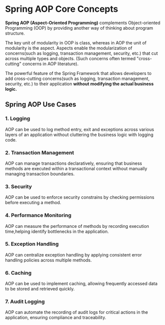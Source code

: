 # Spring AOP Core Concepts
**Spring AOP (Aspect-Oriented Programming)** complements Object-oriented Programming
(OOP) by providing another way of thinking about program structure.

The key unit of modularity in OOP is class, whereas in AOP the unit of modularity
is the aspect. Aspects enable the modularization of concerns(such as logging, transaction
management, security, etc.) that cut across multiple types and objects.
(Such concerns often termed "cross-cutting" concerns in AOP literature).

The powerful feature of the Spring Framework that allows developers to add
cross-cutting concerns(such as logging, transaction management, security, etc.)
to their application **without modifying the actual business logic.**

## Spring AOP Use Cases
### 1. Logging
AOP can be used to log method entry, exit and exceptions across various layers of
an application without cluttering the business logic with logging code.

### 2. Transaction Management
AOP can manage transactions declaratively, ensuring that business methods are
executed within a transactional context without manually managing transaction
boundaries.

### 3. Security
AOP can be used to enforce security constrains by checking permissions before
executing a method.

### 4. Performance Monitoring
AOP can measure the performance of methods by recording execution time,helping
identify bottlenecks in the application.

### 5. Exception Handling
AOP can centralize exception handling by applying consistent error handling
policies across multiple methods.

### 6. Caching
AOP can be used to implement caching, allowing frequently accessed data to be
stored and retrieved quickly.

### 7. Audit Logging
AOP can automate the recording of audit logs for critical actions in the application,
ensuring compliance and traceability.




